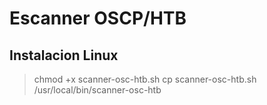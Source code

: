 # Escanner OSCP/HTB

## Instalacion Linux
> chmod +x scanner-osc-htb.sh
> cp scanner-osc-htb.sh /usr/local/bin/scanner-osc-htb
